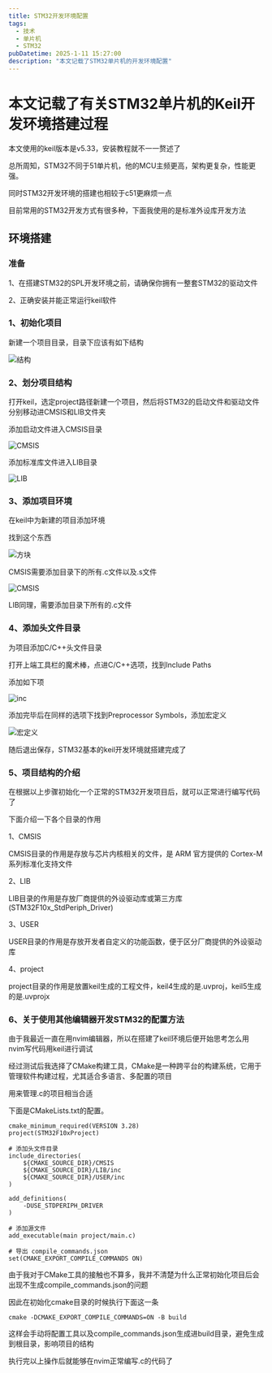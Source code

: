 ```yaml
---
title: STM32开发环境配置
tags: 
  - 技术
  - 单片机
  - STM32
pubDatetime: 2025-1-11 15:27:00
description: "本文记载了STM32单片机的开发环境配置"
---
```

# 本文记载了有关STM32单片机的Keil开发环境搭建过程

本文使用的keil版本是v5.33，安装教程就不一一赘述了

总所周知，STM32不同于51单片机，他的MCU主频更高，架构更复杂，性能更强。

同时STM32开发环境的搭建也相较于c51更麻烦一点

目前常用的STM32开发方式有很多种，下面我使用的是标准外设库开发方法

## 环境搭建

### 准备

1、在搭建STM32的SPL开发环境之前，请确保你拥有一整套STM32的驱动文件

2、正确安装并能正常运行keil软件

### 1、初始化项目

新建一个项目目录，目录下应该有如下结构

![结构](https://s21.ax1x.com/2025/01/11/pEPuZ8K.png "结构")

### 2、划分项目结构

打开keil，选定project路径新建一个项目，然后将STM32的启动文件和驱动文件分别移动进CMSIS和LIB文件夹

添加启动文件进入CMSIS目录

![CMSIS](https://s21.ax1x.com/2025/01/11/pEPumvD.png "CMSIS")

添加标准库文件进入LIB目录

![LIB](https://s21.ax1x.com/2025/01/11/pEPuuKe.png "LIB")

### 3、添加项目环境

在keil中为新建的项目添加环境

找到这个东西

![方块](https://s21.ax1x.com/2025/01/11/pEPu4aR.png "方块")

CMSIS需要添加目录下的所有.c文件以及.s文件

![CMSIS](https://s21.ax1x.com/2025/01/11/pEPuhZ9.png "CMSIS")

LIB同理，需要添加目录下所有的.c文件

### 4、添加头文件目录

为项目添加C/C++头文件目录

打开上端工具栏的魔术棒，点进C/C++选项，找到Include Paths

添加如下项

![inc](https://s21.ax1x.com/2025/01/11/pEPKEZj.png "inc")

添加完毕后在同样的选项下找到Preprocessor Symbols，添加宏定义

![宏定义](https://s21.ax1x.com/2025/01/11/pEPKkLQ.png "宏定义")

随后退出保存，STM32基本的keil开发环境就搭建完成了

### 5、项目结构的介绍

在根据以上步骤初始化一个正常的STM32开发项目后，就可以正常进行编写代码了

下面介绍一下各个目录的作用

1、CMSIS

CMSIS目录的作用是存放与芯片内核相关的文件，是 ARM 官方提供的 Cortex-M 系列标准化支持文件

2、LIB

LIB目录的作用是存放厂商提供的外设驱动库或第三方库(STM32F10x_StdPeriph_Driver)

3、USER

USER目录的作用是存放开发者自定义的功能函数，便于区分厂商提供的外设驱动库

4、project

project目录的作用是放置keil生成的工程文件，keil4生成的是.uvproj，keil5生成的是.uvprojx

### 6、关于使用其他编辑器开发STM32的配置方法

由于我最近一直在用nvim编辑器，所以在搭建了keil环境后便开始思考怎么用nvim写代码用keil进行调试

经过测试后我选择了CMake构建工具，CMake是一种跨平台的构建系统，它用于管理软件构建过程，尤其适合多语言、多配置的项目

用来管理.c的项目相当合适

下面是CMakeLists.txt的配置。

```
cmake_minimum_required(VERSION 3.28)
project(STM32F10xProject)

# 添加头文件目录
include_directories(
    ${CMAKE_SOURCE_DIR}/CMSIS
    ${CMAKE_SOURCE_DIR}/LIB/inc
    ${CMAKE_SOURCE_DIR}/USER/inc
)

add_definitions(
    -DUSE_STDPERIPH_DRIVER
)

# 添加源文件
add_executable(main project/main.c)

# 导出 compile_commands.json
set(CMAKE_EXPORT_COMPILE_COMMANDS ON)
```

由于我对于CMake工具的接触也不算多，我并不清楚为什么正常初始化项目后会出现不生成compile_commands.json的问题

因此在初始化cmake目录的时候执行下面这一条

```cmake -DCMAKE_EXPORT_COMPILE_COMMANDS=ON -B build```

这样会手动将配置工具以及compile_commands.json生成进build目录，避免生成到根目录，影响项目的结构

执行完以上操作后就能够在nvim正常编写.c的代码了

